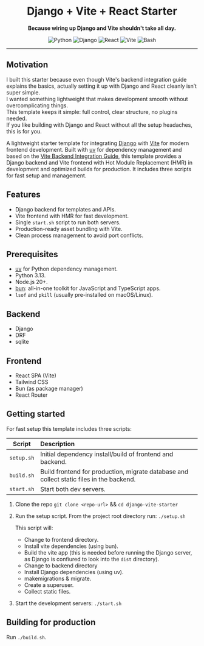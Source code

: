 <div align="center">
<h1>Django + Vite + React Starter</h1>

**Because wiring up Django and Vite shouldn't take all day.**

  <img src="https://img.shields.io/badge/Python-3.13%2B-blue" alt="Python">
  <img src="https://img.shields.io/badge/Django-5.2-green" alt="Django">
  <img src="https://img.shields.io/badge/React-19-blueviolet" alt="React">
  <img src="https://img.shields.io/badge/Vite-6-yellow" alt="Vite">
  <img src="https://img.shields.io/badge/Bash-Scripts-important" alt="Bash">
</div>

---

## Motivation

I built this starter because even though Vite's backend integration guide explains the basics, actually setting it up with Django and React cleanly isn’t super simple.  
I wanted something lightweight that makes development smooth without overcomplicating things.  
This template keeps it simple: full control, clear structure, no plugins needed.  
If you like building with Django and React without all the setup headaches, this is for you.

A lightweight starter template for integrating [Django](https://www.djangoproject.com/) with [Vite](https://vite.dev/) for modern frontend development. Built with [uv](https://docs.astral.sh/uv/) for dependency management and based on the [Vite Backend Integration Guide](https://vite.dev/guide/backend-integration.html), this template provides a Django backend and Vite frontend with Hot Module Replacement (HMR) in development and optimized builds for production. It includes three scripts for fast setup and management.

## Features

- Django backend for templates and APIs.
- Vite frontend with HMR for fast development.
- Single `start.sh` script to run both servers.
- Production-ready asset bundling with Vite.
- Clean process management to avoid port conflicts.

## Prerequisites

- [uv](https://docs.astral.sh/uv/) for Python dependency management.
- Python 3.13.
- Node.js 20+.
- [bun](https://bun.sh/docs): all-in-one toolkit for JavaScript and TypeScript apps.
- `lsof` and `pkill` (usually pre-installed on macOS/Linux).

## Backend

- Django
- DRF
- sqlite

## Frontend

- React SPA (Vite)
- Tailwind CSS
- Bun (as package manager)
- React Router

## Getting started

For fast setup this template includes three scripts:

|   Script   | Description                                                                              |
| :--------: | :--------------------------------------------------------------------------------------- |
| `setup.sh` | Initial dependency install/build of frontend and backend.                                |
| `build.sh` | Build frontend for production, migrate database and collect static files in the backend. |
| `start.sh` | Start both dev servers.                                                                  |

1. Clone the repo `git clone <repo-url>` && `cd django-vite-starter`

2. Run the setup script. From the project root directory run: `./setup.sh`

   This script will:

   - Change to frontend directory.
   - Install vite dependencies (using bun).
   - Build the vite app (this is needed before running the Django server, as Django is confiured to look into the `dist` directory).
   - Change to backend directory
   - Install Django dependencies (using uv).
   - makemigrations & migrate.
   - Create a superuser.
   - Collect static files.

3. Start the development servers: `./start.sh`

## Building for production

Run `./build.sh`.
